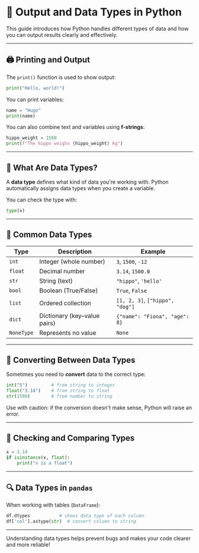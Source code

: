 
# 🧾 Output and Data Types in Python

This guide introduces how Python handles different types of data and how you can output results clearly and effectively.

---

## 🖨️ Printing and Output

The `print()` function is used to show output:

```python
print("Hello, world!")
```

You can print variables:

```python
name = "Hugo"
print(name)
```

You can also combine text and variables using **f-strings**:

```python
hippo_weight = 1500
print(f"The hippo weighs {hippo_weight} kg")
```

---

## 🧠 What Are Data Types?

A **data type** defines what kind of data you're working with. Python automatically assigns data types when you create a variable.

You can check the type with:

```python
type(x)
```

---

## 🔢 Common Data Types

| Type         | Description                             | Example                        |
|--------------|-----------------------------------------|--------------------------------|
| `int`        | Integer (whole number)                  | `3`, `1500`, `-12`             |
| `float`      | Decimal number                          | `3.14`, `1500.0`               |
| `str`        | String (text)                           | `"hippo"`, `'hello'`           |
| `bool`       | Boolean (True/False)                    | `True`, `False`                |
| `list`       | Ordered collection                      | `[1, 2, 3]`, `["hippo", "dog"]`|
| `dict`       | Dictionary (key–value pairs)            | `{"name": "Fiona", "age": 8}`  |
| `NoneType`   | Represents no value                     | `None`                         |

---

## 🧰 Converting Between Data Types

Sometimes you need to **convert** data to the correct type:

```python
int("5")         # from string to integer
float("3.14")    # from string to float
str(1500)        # from number to string
```

Use with caution: if the conversion doesn't make sense, Python will raise an error.

---

## 🧪 Checking and Comparing Types

```python
x = 3.14
if isinstance(x, float):
    print("x is a float")
```

---

## 🔍 Data Types in `pandas`

When working with tables (`DataFrame`):

```python
df.dtypes           # shows data type of each column
df['col'].astype(str)  # convert column to string
```

---

Understanding data types helps prevent bugs and makes your code clearer and more reliable!
